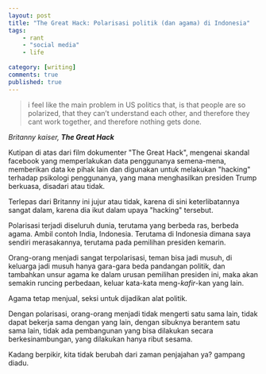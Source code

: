 ```yaml
---
layout: post
title: "The Great Hack: Polarisasi politik (dan agama) di Indonesia"
tags: 
    - rant
    - "social media"
    - life
    
category: [writing]
comments: true
published: true
---
```


> i feel like the main problem in US politics that, is that people are so polarized, that they can’t understand each other, and therefore they cant work together, and therefore nothing gets done.

_Britanny kaiser, **The Great Hack**_

Kutipan di atas dari film dokumenter "The Great Hack", mengenai skandal facebook yang memperlakukan data penggunanya semena-mena, memberikan data ke pihak lain dan digunakan untuk melakukan "hacking" terhadap psikologi penggunanya, yang mana menghasilkan presiden Trump berkuasa, disadari atau tidak.

Terlepas dari Britanny ini jujur atau tidak, karena di sini keterlibatannya sangat dalam, karena dia ikut dalam upaya "hacking" tersebut.

<!--more-->

Polarisasi terjadi diseluruh dunia, terutama yang berbeda ras, berbeda agama. Ambil contoh India, Indonesia. Terutama di Indonesia dimana saya sendiri merasakannya, terutama pada pemilihan presiden kemarin.

Orang-orang menjadi sangat terpolarisasi, teman bisa jadi musuh, di keluarga jadi musuh hanya gara-gara beda pandangan politik, dan tambahkan unsur agama ke dalam urusan pemilihan presiden ini, maka akan semakin runcing perbedaan, keluar kata-kata meng-*kafir*-kan yang lain.

Agama tetap menjual, seksi untuk dijadikan alat politik.

Dengan polarisasi, orang-orang menjadi tidak mengerti satu sama lain, tidak dapat bekerja sama dengan yang lain, dengan sibuknya berantem satu sama lain, tidak ada pembangunan yang bisa dilakukan secara berkesinambungan, yang dilakukan hanya ribut sesama.

Kadang berpikir, kita tidak berubah dari zaman penjajahan ya? gampang diadu.